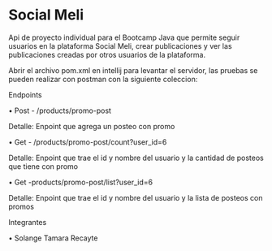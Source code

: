 
# Social Meli

Api de proyecto individual para el Bootcamp Java que permite seguir usuarios en la plataforma Social Meli, crear publicaciones y ver las publicaciones creadas por otros usuarios de la plataforma.

Abrir el archivo pom.xml en intellij para levantar el servidor, las pruebas se pueden realizar con postman con la siguiente coleccion:

Endpoints

• Post - /products/promo-post

Detalle: Enpoint que agrega un posteo con promo

• Get - /products/promo-post/count?user_id=6
 
 Detalle: Enpoint que trae el id y nombre del usuario y la cantidad de posteos que tiene con promo 

• Get -products/promo-post/list?user_id=6

Detalle: Enpoint que trae el id y nombre del usuario y la lista de posteos con promos


Integrantes

• Solange Tamara Recayte


